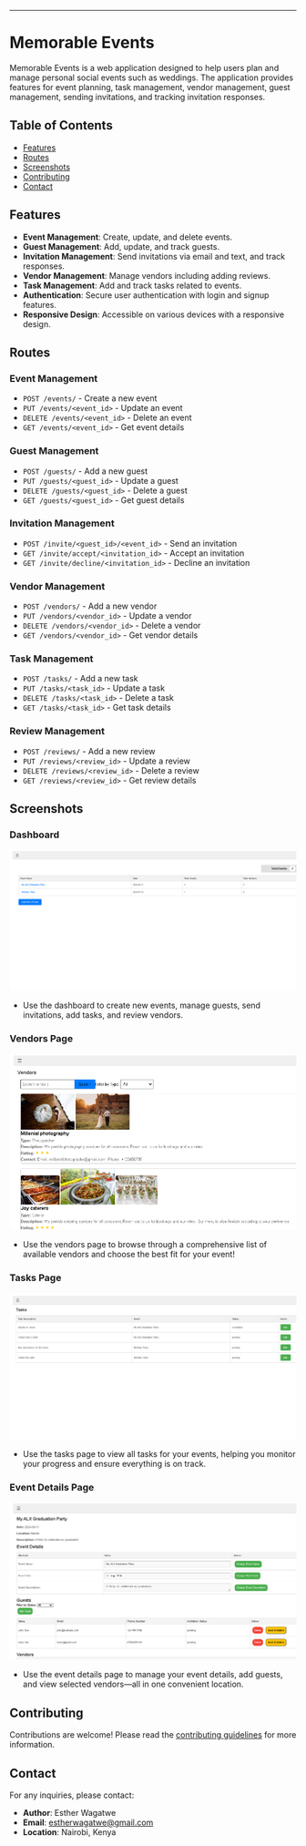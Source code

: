---

# Memorable Events

Memorable Events is a web application designed to help users plan and manage personal social events such as weddings. The application provides features for event planning, task management, vendor management, guest management, sending invitations, and tracking invitation responses.

## Table of Contents

- [Features](#features)
- [Routes](#routes)
- [Screenshots](#screenshots)
- [Contributing](#contributing)
- [Contact](#contact)

## Features

- **Event Management**: Create, update, and delete events.
- **Guest Management**: Add, update, and track guests.
- **Invitation Management**: Send invitations via email and text, and track responses.
- **Vendor Management**: Manage vendors including adding reviews.
- **Task Management**: Add and track tasks related to events.
- **Authentication**: Secure user authentication with login and signup features.
- **Responsive Design**: Accessible on various devices with a responsive design.

## Routes

### Event Management

- `POST /events/` - Create a new event
- `PUT /events/<event_id>` - Update an event
- `DELETE /events/<event_id>` - Delete an event
- `GET /events/<event_id>` - Get event details

### Guest Management

- `POST /guests/` - Add a new guest
- `PUT /guests/<guest_id>` - Update a guest
- `DELETE /guests/<guest_id>` - Delete a guest
- `GET /guests/<guest_id>` - Get guest details

### Invitation Management

- `POST /invite/<guest_id>/<event_id>` - Send an invitation
- `GET /invite/accept/<invitation_id>` - Accept an invitation
- `GET /invite/decline/<invitation_id>` - Decline an invitation

### Vendor Management

- `POST /vendors/` - Add a new vendor
- `PUT /vendors/<vendor_id>` - Update a vendor
- `DELETE /vendors/<vendor_id>` - Delete a vendor
- `GET /vendors/<vendor_id>` - Get vendor details

### Task Management

- `POST /tasks/` - Add a new task
- `PUT /tasks/<task_id>` - Update a task
- `DELETE /tasks/<task_id>` - Delete a task
- `GET /tasks/<task_id>` - Get task details

### Review Management

- `POST /reviews/` - Add a new review
- `PUT /reviews/<review_id>` - Update a review
- `DELETE /reviews/<review_id>` - Delete a review
- `GET /reviews/<review_id>` - Get review details

## Screenshots

### Dashboard
![Dashboard](app/static/images/dashboard_screenshot.png)
- Use the dashboard to create new events, manage guests, send invitations, add tasks, and review vendors.

### Vendors Page
![Vendors Page](app/static/images/vendors_screenshot.png)
- Use the vendors page to browse through a comprehensive list of available vendors and choose the best fit for your event!

### Tasks Page
![Tasks Page](app/static/images/tasks_screenshot.png)
- Use the tasks page to view all tasks for your events, helping you monitor your progress and ensure everything is on track.

### Event Details Page
![Event Details Page](app/static/images/event_details_screenshot.png)
- Use the event details page to manage your event details, add guests, and view selected vendors—all in one convenient location.

## Contributing

Contributions are welcome! Please read the [contributing guidelines](CONTRIBUTING.md) for more information.

## Contact

For any inquiries, please contact:
- **Author**: Esther Wagatwe
- **Email**: estherwagatwe@gmail.com
- **Location**: Nairobi, Kenya
